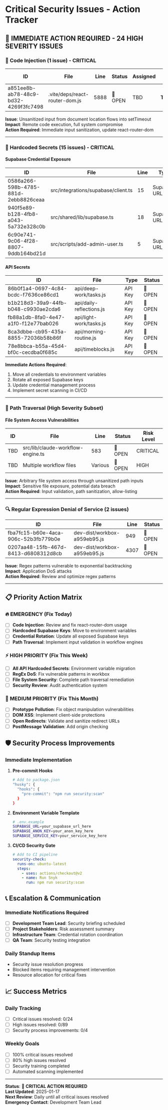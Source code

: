 # Critical Security Issues - Action Tracker

## 🚨 **IMMEDIATE ACTION REQUIRED - 24 HIGH SEVERITY ISSUES**

### 🔴 **Code Injection (1 issue) - CRITICAL**
| ID | File | Line | Status | Assigned | Due Date |
|---|---|---|---|---|---|
| a851ee8b-ab78-48c9-bd32-4269f3fc7498 | .vite/deps/react-router-dom.js | 5888 | 🔴 OPEN | TBD | **TODAY** |

**Issue**: Unsanitized input from document location flows into setTimeout  
**Impact**: Remote code execution, full system compromise  
**Action Required**: Immediate input sanitization, update react-router-dom

---

### 🔑 **Hardcoded Secrets (15 issues) - CRITICAL**

#### Supabase Credential Exposure
| ID | File | Line | Type | Status |
|---|---|---|---|---|
| 0586a266-598b-4785-881d-2ebb8826ceaa | src/integrations/supabase/client.ts | 15 | Supabase URL/Key | 🔴 OPEN |
| 940f5e89-b128-4fb8-a043-5a732e328c0b | src/shared/lib/supabase.ts | 18 | Supabase URL/Key | 🔴 OPEN |
| 6c90e741-9c06-4f28-8807-9ddb164bd21d | src/scripts/add-admin-user.ts | 5 | Supabase URL/Key | 🔴 OPEN |

#### API Secrets
| ID | File | Type | Status |
|---|---|---|---|
| 86b0f1a4-0697-4c84-bcdc-f7636ce86cd1 | api/deep-work/tasks.js | API Key | 🔴 OPEN |
| b1b218d3-39a9-44fb-b048-c9930ae2cda6 | api/daily-reflections.js | API Key | 🔴 OPEN |
| fb88a1db-8fa0-4e47-a1f0-f12e77bab026 | api/light-work/tasks.js | API Key | 🔴 OPEN |
| 8ca3dbbe-cb95-435a-8855-72036b58b86f | api/morning-routine.js | API Key | 🔴 OPEN |
| 78e8bbca-b55a-45d4-bf0c-cecdba0f685c | api/timeblocks.js | API Key | 🔴 OPEN |

**Immediate Actions Required**:
1. Move all credentials to environment variables
2. Rotate all exposed Supabase keys
3. Update credential management process
4. Implement secret scanning in CI/CD

---

### 📂 **Path Traversal (High Severity Subset)**

#### File System Access Vulnerabilities
| ID | File | Line | Status | Risk Level |
|---|---|---|---|---|
| TBD | src/lib/claude-workflow-engine.ts | 583 | 🔴 OPEN | CRITICAL |
| TBD | Multiple workflow files | Various | 🔴 OPEN | HIGH |

**Issue**: Arbitrary file system access through unsanitized path inputs  
**Impact**: Sensitive file exposure, potential data breach  
**Action Required**: Input validation, path sanitization, allow-listing

---

### 🔍 **Regular Expression Denial of Service (2 issues)**
| ID | File | Line | Status |
|---|---|---|---|
| fba7fc15-b60e-4aca-906c-52b3fb779b0e | dev-dist/workbox-a959eb95.js | 949 | 🔴 OPEN |
| 0207aa48-15fb-467d-8413-d6808312d8cb | dev-dist/workbox-a959eb95.js | 4307 | 🔴 OPEN |

**Issue**: Regex patterns vulnerable to exponential backtracking  
**Impact**: Application DoS attacks  
**Action Required**: Review and optimize regex patterns

---

## 📋 **Priority Action Matrix**

### 🔥 **EMERGENCY (Fix Today)**
- [ ] **Code Injection**: Review and fix react-router-dom usage
- [ ] **Hardcoded Supabase Keys**: Move to environment variables
- [ ] **Credential Rotation**: Update all exposed Supabase keys
- [ ] **Path Traversal**: Implement input validation in workflow engines

### ⚡ **HIGH PRIORITY (Fix This Week)**
- [ ] **All API Hardcoded Secrets**: Environment variable migration
- [ ] **RegEx DoS**: Fix vulnerable patterns in workbox
- [ ] **File System Security**: Complete path traversal remediation
- [ ] **Security Review**: Audit authentication system

### 🔧 **MEDIUM PRIORITY (Fix This Month)**
- [ ] **Prototype Pollution**: Fix object manipulation vulnerabilities
- [ ] **DOM XSS**: Implement client-side protections
- [ ] **Open Redirects**: Validate and sanitize redirect URLs
- [ ] **PostMessage Validation**: Add origin checking

## 🛡️ **Security Process Improvements**

### Immediate Implementation
1. **Pre-commit Hooks**
   ```bash
   # Add to package.json
   "husky": {
     "hooks": {
       "pre-commit": "npm run security:scan"
     }
   }
   ```

2. **Environment Variable Template**
   ```bash
   # .env.example
   SUPABASE_URL=your_supabase_url_here
   SUPABASE_ANON_KEY=your_anon_key_here
   SUPABASE_SERVICE_KEY=your_service_key_here
   ```

3. **CI/CD Security Gate**
   ```yaml
   # Add to CI pipeline
   security-check:
     runs-on: ubuntu-latest
     steps:
       - uses: actions/checkout@v2
       - name: Run Snyk
         run: npm run security:scan
   ```

## 📞 **Escalation & Communication**

### Immediate Notifications Required
- [ ] **Development Team Lead**: Security briefing scheduled
- [ ] **Project Stakeholders**: Risk assessment summary
- [ ] **Infrastructure Team**: Credential rotation coordination
- [ ] **QA Team**: Security testing integration

### Daily Standup Items
- Security issue resolution progress
- Blocked items requiring management intervention
- Resource allocation for critical fixes

## 📈 **Success Metrics**

### Daily Tracking
- [ ] Critical issues resolved: 0/24
- [ ] High issues resolved: 0/89  
- [ ] Security process improvements: 0/4

### Weekly Goals
- [ ] 100% critical issues resolved
- [ ] 80% high issues resolved
- [ ] Security training completed
- [ ] Automated scanning implemented

---

**Status**: 🔴 **CRITICAL ACTION REQUIRED**  
**Last Updated**: 2025-01-17  
**Next Review**: Daily until all critical issues resolved  
**Emergency Contact**: Development Team Lead